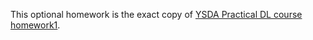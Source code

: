 This optional homework is the exact copy of
[YSDA Practical DL course homework1](https://github.com/yandexdataschool/Practical_DL/tree/spring2019/homework01).
